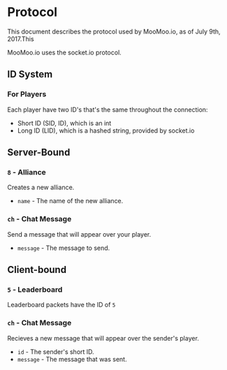 # Protocol

This document describes the protocol used by MooMoo.io, as of July 9th, 2017.This

MooMoo.io uses the socket.io protocol.

## ID System

### For Players

Each player have two ID's that's the same throughout the connection:

* Short ID (SID, ID), which is an int
* Long ID (LID), which is a hashed string, provided by socket.io

## Server-Bound 

### `8` - Alliance

Creates a new alliance.

* `name` - The name of the new alliance.
    
### `ch` - Chat Message

Send a message that will appear over your player.

* `message` - The message to send.

## Client-bound

### `5` - Leaderboard

Leaderboard packets have the ID of `5`

### `ch` - Chat Message

Recieves a new message that will appear over the sender's player.

* `id` - The sender's short ID.
* `message` - The message that was sent.
